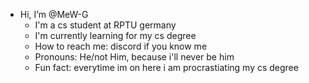 - Hi, I’m @MeW-G
  -  I'm a cs student at RPTU germany
  -  I'm currently learning for my cs degree
  -  How to reach me: discord if you know me 
  -  Pronouns: He/not Him, because i'll never be him
  -  Fun fact: everytime im on here i am procrastiating my cs degree

<!---
MeW-G/MeW-G is a ✨ special ✨ repository because its `README.md` (this file) appears on your GitHub profile.
You can click the Preview link to take a look at your changes.
--->
